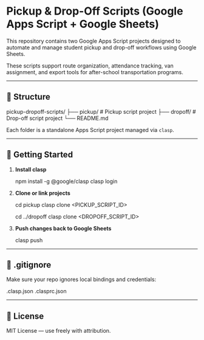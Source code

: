 # Pickup & Drop-Off Scripts (Google Apps Script + Google Sheets)

This repository contains two Google Apps Script projects designed to automate and manage student pickup and drop-off workflows using Google Sheets.

These scripts support route organization, attendance tracking, van assignment, and export tools for after-school transportation programs.


---

## 📁 Structure

pickup-dropoff-scripts/
├── pickup/       # Pickup script project
├── dropoff/      # Drop-off script project
└── README.md

Each folder is a standalone Apps Script project managed via `clasp`.

---

## 🚀 Getting Started

1. **Install clasp**

   npm install -g @google/clasp
   clasp login

2. **Clone or link projects**

   cd pickup
   clasp clone <PICKUP_SCRIPT_ID>

   cd ../dropoff
   clasp clone <DROPOFF_SCRIPT_ID>

3. **Push changes back to Google Sheets**

   clasp push

---

## 🔐 .gitignore

Make sure your repo ignores local bindings and credentials:

.clasp.json
.clasprc.json

---

## 📄 License

MIT License — use freely with attribution.
